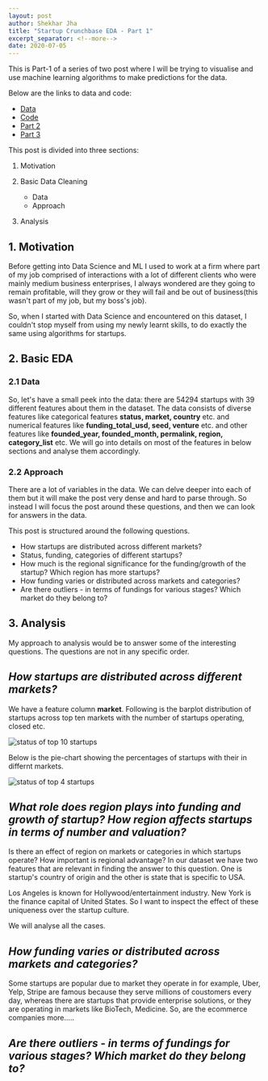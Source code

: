 ```yaml
---
layout: post
author: Shekhar Jha
title: "Startup Crunchbase EDA - Part 1"
excerpt_separator: <!--more-->
date: 2020-07-05
---
```



This is Part-1 of a series of two post where I will be trying to visualise and use machine learning algorithms to make predictions for the data.  <!--more-->

Below are the links to data and code:

- [Data](https://www.kaggle.com/arindam235/startup-investments-crunchbase)
- [Code](https://github.com/jhashekhar/startup-cb)
- [Part 2](https://jhashekhar.github.io/2020-06-07-startup-cb-part2.md)
- [Part 3](https://jhashekhar.github.io/2020-07-07-startup-cb-part3.md)


This post is divided into three sections:
1. Motivation

2. Basic Data Cleaning
    - Data
    - Approach
3. Analysis

## 1. Motivation

Before getting into Data Science and ML I used to work at a firm where part of my job comprised of interactions with a lot of different clients who were mainly medium business enterprises, I always wondered are they going to remain profitable, will they grow or they will fail and be out of business(this wasn't part of my job, but my boss's job). 

So, when I started with Data Science and encountered on this dataset, I couldn't stop myself from using my newly learnt skills, to do exactly the same using algorithms for startups.

## 2. Basic EDA

### 2.1  Data

So, let's have a small peek into the data: there are 54294 startups with 39 different features about them in the dataset. The data consists of diverse features like categorical features **status, market, country** etc. and numerical features like **funding_total_usd, seed, venture** etc. and other features like **founded_year, founded_month, permalink, region, category_list** etc. We will go into details on most of the features in below sections and analyse them accordingly.

### 2.2  Approach

There are a lot of variables in the data. We can delve deeper into each of them but it will make the post very dense and hard to parse through. So instead I will focus the post around these questions, and then we can look for answers in the data.

This post is structured around the following questions.

- How startups are distributed across different markets?
- Status, funding, categories of different startups?
- How much is the regional significance for the funding/growth of the startup? Which region has more startups?
- How funding varies or distributed across markets and categories?
- Are there outliers - in terms of fundings for various stages? Which market do they belong to? 


## 3. Analysis

My approach to analysis would be to answer some of the interesting questions. The questions are not in any specific order.


## *How startups are distributed across different markets?*

We have a feature column **market**. Following is the barplot distribution of startups across top ten markets with the number of startups operating, closed etc.

![status of top 10 startups](https://jhashekhar.github.io/assets/img/bar_plot_1.png)

Below is the pie-chart showing the percentages of startups with their in differnt markets.

![status of top 4 startups](https://jhashekhar.github.io/assets/img/pie_plot_1.png)

## *What role does region plays into funding and growth of startup? How region affects startups in terms of number and valuation?*

Is there an effect of region on markets or categories in which startups operate? How important is regional advantage? In our dataset we have two features that are relevant in finding the answer to this question. One is startup's country of origin and the other is state that is specific to USA. 

Los Angeles is known for Hollywood/entertainment industry. New York is the finance capital of United States. So I want to inspect the effect of these uniqueness over the startup culture.

We will analyse all the cases.


## *How funding varies or distributed across markets and categories?*

Some startups are popular due to market they operate in for example, Uber, Yelp, Stripe are famous because they serve millions of coustomers every day, whereas there are startups that provide enterprise solutions, or they are operating in markets like BioTech, Medicine. So, are the ecommerce companies more.....


## *Are there outliers - in terms of fundings for various stages? Which market do they belong to?*





